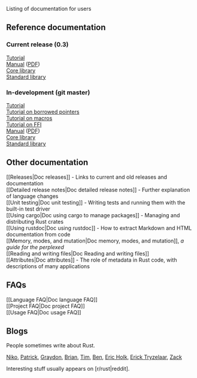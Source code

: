 Listing of documentation for users

## Reference documentation

### Current release (0.3)

[Tutorial](http://doc.rust-lang.org/doc/0.3/tutorial.html)  
[Manual](http://doc.rust-lang.org/doc/0.3/rust.html) ([PDF](http://doc.rust-lang.org/doc/0.3/rust.pdf))  
[Core library](http://doc.rust-lang.org/doc/0.3/core/index.html)  
[Standard library](http://doc.rust-lang.org/doc/0.3/std/index.html)  

### In-development (git master)

[Tutorial](http://doc.rust-lang.org/doc/tutorial.html)  
[Tutorial on borrowed pointers](http://doc.rust-lang.org/doc/tutorial-borrowed-ptr.html)  
[Tutorial on macros](http://doc.rust-lang.org/doc/tutorial-macros.html)  
[Tutorial on FFI](http://doc.rust-lang.org/doc/tutorial-ffi.html)  
[Manual](http://doc.rust-lang.org/doc/rust.html) ([PDF](http://doc.rust-lang.org/doc/rust.pdf))  
[Core library](http://doc.rust-lang.org/doc/core/index.html)  
[Standard library](http://doc.rust-lang.org/doc/std/index.html)  

## Other documentation

[[Releases|Doc releases]] - Links to current and old releases and documentation  
[[Detailed release notes|Doc detailed release notes]] - Further explanation of language changes  
[[Unit testing|Doc unit testing]] - Writing tests and running them with the built-in test driver  
[[Using cargo|Doc using cargo to manage packages]] - Managing and distributing Rust crates  
[[Using rustdoc|Doc using rustdoc]] - How to extract Markdown and HTML documentation from code  
[[Memory, modes, and mutation|Doc memory, modes, and mutation]], _a guide for the perplexed_  
[[Reading and writing files|Doc Reading and writing files]]  
[[Attributes|Doc attributes]] - The role of metadata in Rust code, with descriptions of many applications  

## FAQs

[[Language FAQ|Doc language FAQ]]  
[[Project FAQ|Doc project FAQ]]  
[[Usage FAQ|Doc usage FAQ]]  

## Blogs

People sometimes write about Rust.

[Niko], [Patrick], [Graydon], [Brian], [Tim], [Ben], [Eric Holk], [Erick Tryzelaar], [Zack]

Interesting stuff usually appears on [r/rust|reddit].

[Ben]: http://winningraceconditions.blogspot.com/
[Brian]: http://brson.github.com/
[Eric Holk]: http://theincredibleholk.wordpress.com/
[Erick Tryzelaar]: http://erickt.github.com/
[Graydon]: https://blog.mozilla.org/graydon/
[Niko]: http://smallcultfollowing.com/babysteps/
[Patrick]: http://pcwalton.github.com/
[Tim]: http://tim.dreamwidth.org/
[Zack]: http://blog.z0w0.me/

[reddit]: http://reddit.com/r/rust